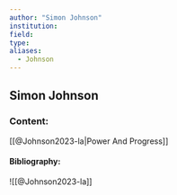 ```yaml
---
author: "Simon Johnson"
institution:
field:
type:
aliases:
  - Johnson
---
```


## Simon Johnson

### Content:
[[@Johnson2023-la|Power And Progress]]

#### Bibliography:

![[@Johnson2023-la]]